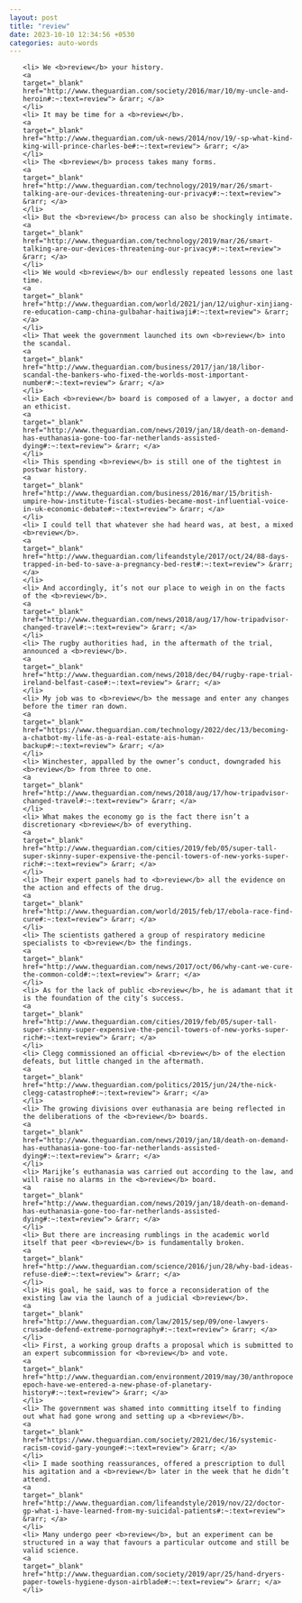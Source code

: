 ```yaml
---
layout: post
title: "review"
date: 2023-10-10 12:34:56 +0530
categories: auto-words
---
```

<ol>

    <li> We <b>review</b> your history.
    <a 
    target="_blank" 
    href="http://www.theguardian.com/society/2016/mar/10/my-uncle-and-heroin#:~:text=review"> &rarr; </a>
    </li>
    <li> It may be time for a <b>review</b>.
    <a 
    target="_blank" 
    href="http://www.theguardian.com/uk-news/2014/nov/19/-sp-what-kind-king-will-prince-charles-be#:~:text=review"> &rarr; </a>
    </li>
    <li> The <b>review</b> process takes many forms.
    <a 
    target="_blank" 
    href="http://www.theguardian.com/technology/2019/mar/26/smart-talking-are-our-devices-threatening-our-privacy#:~:text=review"> &rarr; </a>
    </li>
    <li> But the <b>review</b> process can also be shockingly intimate.
    <a 
    target="_blank" 
    href="http://www.theguardian.com/technology/2019/mar/26/smart-talking-are-our-devices-threatening-our-privacy#:~:text=review"> &rarr; </a>
    </li>
    <li> We would <b>review</b> our endlessly repeated lessons one last time.
    <a 
    target="_blank" 
    href="http://www.theguardian.com/world/2021/jan/12/uighur-xinjiang-re-education-camp-china-gulbahar-haitiwaji#:~:text=review"> &rarr; </a>
    </li>
    <li> That week the government launched its own <b>review</b> into the scandal.
    <a 
    target="_blank" 
    href="http://www.theguardian.com/business/2017/jan/18/libor-scandal-the-bankers-who-fixed-the-worlds-most-important-number#:~:text=review"> &rarr; </a>
    </li>
    <li> Each <b>review</b> board is composed of a lawyer, a doctor and an ethicist.
    <a 
    target="_blank" 
    href="http://www.theguardian.com/news/2019/jan/18/death-on-demand-has-euthanasia-gone-too-far-netherlands-assisted-dying#:~:text=review"> &rarr; </a>
    </li>
    <li> This spending <b>review</b> is still one of the tightest in postwar history.
    <a 
    target="_blank" 
    href="http://www.theguardian.com/business/2016/mar/15/british-umpire-how-institute-fiscal-studies-became-most-influential-voice-in-uk-economic-debate#:~:text=review"> &rarr; </a>
    </li>
    <li> I could tell that whatever she had heard was, at best, a mixed <b>review</b>.
    <a 
    target="_blank" 
    href="http://www.theguardian.com/lifeandstyle/2017/oct/24/88-days-trapped-in-bed-to-save-a-pregnancy-bed-rest#:~:text=review"> &rarr; </a>
    </li>
    <li> And accordingly, it’s not our place to weigh in on the facts of the <b>review</b>.
    <a 
    target="_blank" 
    href="http://www.theguardian.com/news/2018/aug/17/how-tripadvisor-changed-travel#:~:text=review"> &rarr; </a>
    </li>
    <li> The rugby authorities had, in the aftermath of the trial, announced a <b>review</b>.
    <a 
    target="_blank" 
    href="http://www.theguardian.com/news/2018/dec/04/rugby-rape-trial-ireland-belfast-case#:~:text=review"> &rarr; </a>
    </li>
    <li> My job was to <b>review</b> the message and enter any changes before the timer ran down.
    <a 
    target="_blank" 
    href="https://www.theguardian.com/technology/2022/dec/13/becoming-a-chatbot-my-life-as-a-real-estate-ais-human-backup#:~:text=review"> &rarr; </a>
    </li>
    <li> Winchester, appalled by the owner’s conduct, downgraded his <b>review</b> from three to one.
    <a 
    target="_blank" 
    href="http://www.theguardian.com/news/2018/aug/17/how-tripadvisor-changed-travel#:~:text=review"> &rarr; </a>
    </li>
    <li> What makes the economy go is the fact there isn’t a discretionary <b>review</b> of everything.
    <a 
    target="_blank" 
    href="http://www.theguardian.com/cities/2019/feb/05/super-tall-super-skinny-super-expensive-the-pencil-towers-of-new-yorks-super-rich#:~:text=review"> &rarr; </a>
    </li>
    <li> Their expert panels had to <b>review</b> all the evidence on the action and effects of the drug.
    <a 
    target="_blank" 
    href="http://www.theguardian.com/world/2015/feb/17/ebola-race-find-cure#:~:text=review"> &rarr; </a>
    </li>
    <li> The scientists gathered a group of respiratory medicine specialists to <b>review</b> the findings.
    <a 
    target="_blank" 
    href="http://www.theguardian.com/news/2017/oct/06/why-cant-we-cure-the-common-cold#:~:text=review"> &rarr; </a>
    </li>
    <li> As for the lack of public <b>review</b>, he is adamant that it is the foundation of the city’s success.
    <a 
    target="_blank" 
    href="http://www.theguardian.com/cities/2019/feb/05/super-tall-super-skinny-super-expensive-the-pencil-towers-of-new-yorks-super-rich#:~:text=review"> &rarr; </a>
    </li>
    <li> Clegg commissioned an official <b>review</b> of the election defeats, but little changed in the aftermath.
    <a 
    target="_blank" 
    href="http://www.theguardian.com/politics/2015/jun/24/the-nick-clegg-catastrophe#:~:text=review"> &rarr; </a>
    </li>
    <li> The growing divisions over euthanasia are being reflected in the deliberations of the <b>review</b> boards.
    <a 
    target="_blank" 
    href="http://www.theguardian.com/news/2019/jan/18/death-on-demand-has-euthanasia-gone-too-far-netherlands-assisted-dying#:~:text=review"> &rarr; </a>
    </li>
    <li> Marijke’s euthanasia was carried out according to the law, and will raise no alarms in the <b>review</b> board.
    <a 
    target="_blank" 
    href="http://www.theguardian.com/news/2019/jan/18/death-on-demand-has-euthanasia-gone-too-far-netherlands-assisted-dying#:~:text=review"> &rarr; </a>
    </li>
    <li> But there are increasing rumblings in the academic world itself that peer <b>review</b> is fundamentally broken.
    <a 
    target="_blank" 
    href="http://www.theguardian.com/science/2016/jun/28/why-bad-ideas-refuse-die#:~:text=review"> &rarr; </a>
    </li>
    <li> His goal, he said, was to force a reconsideration of the existing law via the launch of a judicial <b>review</b>.
    <a 
    target="_blank" 
    href="http://www.theguardian.com/law/2015/sep/09/one-lawyers-crusade-defend-extreme-pornography#:~:text=review"> &rarr; </a>
    </li>
    <li> First, a working group drafts a proposal which is submitted to an expert subcommission for <b>review</b> and vote.
    <a 
    target="_blank" 
    href="http://www.theguardian.com/environment/2019/may/30/anthropocene-epoch-have-we-entered-a-new-phase-of-planetary-history#:~:text=review"> &rarr; </a>
    </li>
    <li> The government was shamed into committing itself to finding out what had gone wrong and setting up a <b>review</b>.
    <a 
    target="_blank" 
    href="https://www.theguardian.com/society/2021/dec/16/systemic-racism-covid-gary-younge#:~:text=review"> &rarr; </a>
    </li>
    <li> I made soothing reassurances, offered a prescription to dull his agitation and a <b>review</b> later in the week that he didn’t attend.
    <a 
    target="_blank" 
    href="http://www.theguardian.com/lifeandstyle/2019/nov/22/doctor-gp-what-i-have-learned-from-my-suicidal-patients#:~:text=review"> &rarr; </a>
    </li>
    <li> Many undergo peer <b>review</b>, but an experiment can be structured in a way that favours a particular outcome and still be valid science.
    <a 
    target="_blank" 
    href="http://www.theguardian.com/society/2019/apr/25/hand-dryers-paper-towels-hygiene-dyson-airblade#:~:text=review"> &rarr; </a>
    </li>